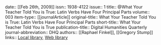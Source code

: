 date:: [[Feb 26th, 2009]]
issn:: 1938-4122
issue:: 1
title:: @What Your Teacher Told You is True: Latin Verbs Have Four Principal Parts
volume:: 003
item-type:: [[journalArticle]]
original-title:: What Your Teacher Told You is True: Latin Verbs Have Four Principal Parts
short-title:: What Your Teacher Told You is True
publication-title:: Digital Humanities Quarterly
journal-abbreviation:: DHQ
authors:: [[Raphael Finkel]], [[Gregory Stump]]
links:: [Local library](zotero://select/groups/2386895/items/57ZXNM7X), [Web library](https://www.zotero.org/groups/2386895/items/57ZXNM7X)
